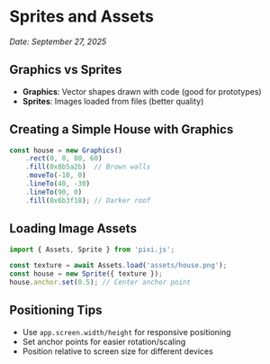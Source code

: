 # Sprites and Assets
*Date: September 27, 2025*

## Graphics vs Sprites
- **Graphics**: Vector shapes drawn with code (good for prototypes)
- **Sprites**: Images loaded from files (better quality)

## Creating a Simple House with Graphics
```typescript
const house = new Graphics()
    .rect(0, 0, 80, 60)
    .fill(0x8b5a2b)  // Brown walls
    .moveTo(-10, 0)
    .lineTo(40, -30)
    .lineTo(90, 0)
    .fill(0x6b3f18); // Darker roof
```

## Loading Image Assets
```typescript
import { Assets, Sprite } from 'pixi.js';

const texture = await Assets.load('assets/house.png');
const house = new Sprite({ texture });
house.anchor.set(0.5); // Center anchor point
```

## Positioning Tips
- Use `app.screen.width/height` for responsive positioning
- Set anchor points for easier rotation/scaling
- Position relative to screen size for different devices